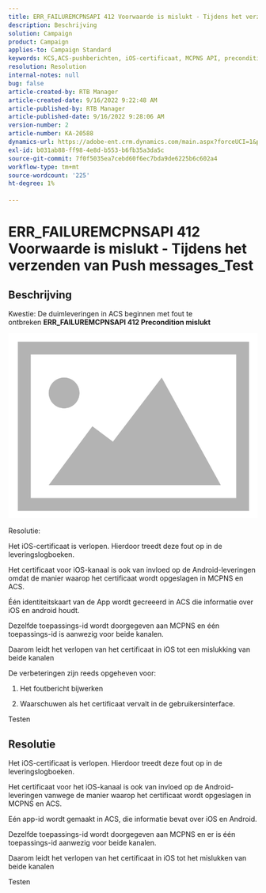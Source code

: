 ```yaml
---
title: ERR_FAILUREMCPNSAPI 412 Voorwaarde is mislukt - Tijdens het verzenden van Push messages_Test
description: Beschrijving
solution: Campaign
product: Campaign
applies-to: Campaign Standard
keywords: KCS,ACS-pushberichten, iOS-certificaat, MCPNS API, precondition is mislukt
resolution: Resolution
internal-notes: null
bug: false
article-created-by: RTB Manager
article-created-date: 9/16/2022 9:22:48 AM
article-published-by: RTB Manager
article-published-date: 9/16/2022 9:28:06 AM
version-number: 2
article-number: KA-20588
dynamics-url: https://adobe-ent.crm.dynamics.com/main.aspx?forceUCI=1&pagetype=entityrecord&etn=knowledgearticle&id=c07f1620-a135-ed11-9db1-00224808679b
exl-id: b031ab88-ff98-4e8d-b553-b6fb35a3da5c
source-git-commit: 7f0f5035ea7cebd60f6ec7bda9de6225b6c602a4
workflow-type: tm+mt
source-wordcount: '225'
ht-degree: 1%

---
```


# ERR_FAILUREMCPNSAPI 412 Voorwaarde is mislukt - Tijdens het verzenden van Push messages_Test

## Beschrijving


Kwestie: De duimleveringen in ACS beginnen met fout te ontbreken <b>ERR_FAILUREMCPNSAPI 412 Precondition mislukt </b>

![](assets/___0cbe6fd2-a135-ed11-9db1-00224808679b___.png)



Resolutie:

Het iOS-certificaat is verlopen. Hierdoor treedt deze fout op in de leveringslogboeken.

Het certificaat voor iOS-kanaal is ook van invloed op de Android-leveringen omdat de manier waarop het certificaat wordt opgeslagen in MCPNS en ACS.

Één identiteitskaart van de App wordt gecreeerd in ACS die informatie over iOS en android houdt.

Dezelfde toepassings-id wordt doorgegeven aan MCPNS en één toepassings-id is aanwezig voor beide kanalen.

Daarom leidt het verlopen van het certificaat in iOS tot een mislukking van beide kanalen



De verbeteringen zijn reeds opgeheven voor:

1. Het foutbericht bijwerken

2. Waarschuwen als het certificaat vervalt in de gebruikersinterface.





Testen


## Resolutie


Het iOS-certificaat is verlopen. Hierdoor treedt deze fout op in de leveringslogboeken.

Het certificaat voor het iOS-kanaal is ook van invloed op de Android-leveringen vanwege de manier waarop het certificaat wordt opgeslagen in MCPNS en ACS.

Eén app-id wordt gemaakt in ACS, die informatie bevat over iOS en Android.

Dezelfde toepassings-id wordt doorgegeven aan MCPNS en er is één toepassings-id aanwezig voor beide kanalen.

Daarom leidt het verlopen van het certificaat in iOS tot het mislukken van beide kanalen





Testen
